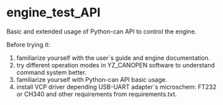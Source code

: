 # engine_test_API
Basic and extended usage of Python-can API to control the engine.

Before trying it:
1. familiarize yourself with the user`s guide and engine documentation.
2. try different operation modes in YZ_CANOPEN software to understand command system better.
3. familiarize yourself with Python-can API basic usage.
4. install VCP driver depending USB-UART adapter`s microschem: FT232 or CH340 and other requirements from requirements.txt.
